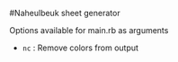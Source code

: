#Naheulbeuk sheet generator

Options available for main.rb as arguments

* `nc` : Remove colors from output
